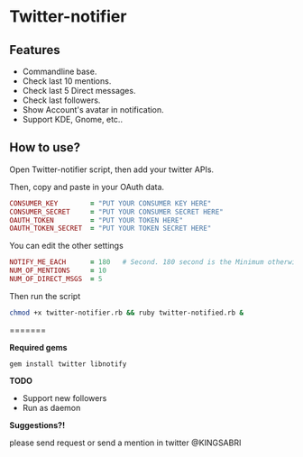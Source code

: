 Twitter-notifier
================


Features
---------
* Commandline base.
* Check last 10 mentions.
* Check last 5 Direct messages.
* Check last followers.
* Show Account's avatar in notification.
* Support KDE, Gnome, etc..


How to use?
--------------
Open Twitter-notifier script, then add your twitter APIs.



Then, copy and paste in your OAuth data.

```ruby
CONSUMER_KEY        = "PUT YOUR CONSUMER KEY HERE"
CONSUMER_SECRET     = "PUT YOUR CONSUMER SECRET HERE"
OAUTH_TOKEN         = "PUT YOUR TOKEN HERE"
OAUTH_TOKEN_SECRET  = "PUT YOUR TOKEN SECRET HERE"
```

You can edit the other settings 
```ruby
NOTIFY_ME_EACH      = 180   # Second. 180 second is the Minimum otherwise twitter will block you ;)
NUM_OF_MENTIONS     = 10
NUM_OF_DIRECT_MSGS  = 5
```

Then run the script
```bash
chmod +x twitter-notifier.rb && ruby twitter-notified.rb &
```
=======



**Required gems**

    gem install twitter libnotify


**TODO**
* Support new followers
* Run as daemon


**Suggestions?!**

please send request or send a mention in twitter @KINGSABRI

